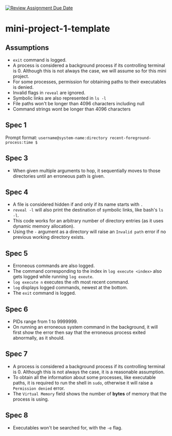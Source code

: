 [![Review Assignment Due Date](https://classroom.github.com/assets/deadline-readme-button-22041afd0340ce965d47ae6ef1cefeee28c7c493a6346c4f15d667ab976d596c.svg)](https://classroom.github.com/a/Qiz9msrr)
# mini-project-1-template

## Assumptions
- `exit` command is logged.
- A process is considered a background process if its controlling terminal is 0. Although this is not always the case, we will assume so for this mini project.
- For some processes, permission for obtaining paths to their executables is denied.
- Invalid flags in `reveal` are ignored.
- Symbolic links are also represented in `ls -l`
- File paths won't be longer than 4096 characters including null
- Command strings wont be longer than 4096 characters

## Spec 1
Prompt format: `username@system-name:directory recent-foreground-process:time $`

## Spec 3
- When given multiple arguments to hop, it sequentially moves to those directories until an erroneous path is given.

## Spec 4
- A file is considered hidden if and only if its name starts with `.`
- `reveal -l` will also print the destination of symbolic links, like bash's `ls -l`.
- This code works for an arbitrary number of directory entries (as it uses dynamic memory allocation).
- Using the `-` argument as a directory will raise an `Invalid path` error if no previous working directory exists.

## Spec 5
- Erroneous commands are also logged.
- The command corresponding to the index in `log execute <index>` also gets logged while running `log exeute`.
- `log execute n` executes the `n`th most recent command.
- `log` displays logged commands, newest at the bottom.
- The `exit` command is logged.
  
## Spec 6
- PIDs range from 1 to 9999999.
- On running an erroneous system command in the background, it will first show the error then say that the erroneous process exited abnormally, as it should.

## Spec 7
- A process is considered a background process if its controlling terminal is 0. Although this is not always the case, it is a reasonable assumption.
- To obtain all the information about some processes, like executable paths, it is required to run the shell in `sudo`, otherwise it will raise a `Permission denied` error.
- The `Virtual Memory` field shows the number of **bytes** of memory that the process is using.

## Spec 8
- Executables won't be searched for, with the `-e` flag.